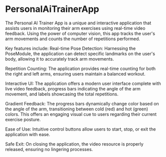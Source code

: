# PersonalAiTrainerApp
The Personal AI Trainer App is a unique and interactive application that assists users in monitoring their arm exercises using real-time video feedback. Using the power of computer vision, this app tracks the user's arm movements and counts the number of repetitions performed.

Key features include:
Real-time Pose Detection: Harnessing the PoseModule, the application can detect specific landmarks on the user's body, allowing it to accurately track arm movements.

Repetition Counting: The application provides real-time counting for both the right and left arms, ensuring users maintain a balanced workout.

Interactive UI: The application offers a modern user interface complete with live video feedback, progress bars indicating the angle of the arm movement, and labels showcasing the total repetitions.

Gradient Feedback: The progress bars dynamically change color based on the angle of the arm, transitioning between cold (red) and hot (green) colors. This offers an engaging visual cue to users regarding their current exercise posture.

Ease of Use: Intuitive control buttons allow users to start, stop, or exit the application with ease.

Safe Exit: On closing the application, the video resource is properly released, ensuring no lingering processes.
